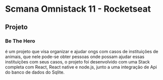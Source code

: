 # Scmana Omnistack 11 - Rocketseat

## Projeto
### Be The Hero 
é um projeto que visa organizar e ajudar ongs com casos de instituições de animais, que nele pode-se obter pessoas onde possam ajudar essas instituições com seus casos, o projeto foi desenvolvido com uma Stack completa com React, React native e node.js, junto a uma integração de Api do banco de dados do Sqlite.